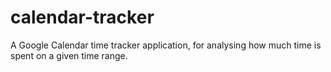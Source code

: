 # calendar-tracker
A Google Calendar time tracker application, for analysing how much time is spent on a given time range.
